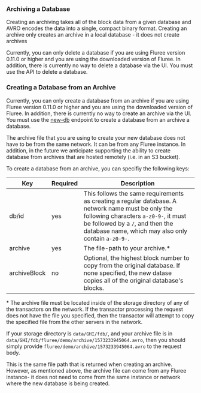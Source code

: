 ### Archiving a Database

Creating an archiving takes all of the block data from a given database and AVRO encodes the data into a single, compact binary format. Creating an archive only creates an archive in a local database - it does not create archives 

Currently, you can only delete a database if you are using Fluree version 0.11.0 or higher and you are using the downloaded version of Fluree. In addition, there is currently no way to delete a database via the UI. You must use the API to delete a database.

### Creating a Database from an Archive

Currently, you can only create a database from an archive if you are using Fluree version 0.11.0 or higher and you are using the downloaded version of Fluree. In addition, there is currently no way to create an archive via the UI. You must use the [new-db](/api/downloaded-endpoints/downloaded-examples#-new-db) endpoint to create a database from an archive a database.

The archive file that you are using to create your new database does not have to be from the same network. It can be from any Fluree instance. In addition, in the future we anticipate supporting the ability to create database from archives that are hosted remotely (i.e. in an S3 bucket).

To create a database from an archive, you can specifiy the following keys:

Key | Required | Description
-- | -- | --
db/id | yes | This follows the same requirements as creating a regular database. A network name must be only the following characters `a-z0-9-`, it must be followed by a `/`, and then the database name, which may also only contain `a-z0-9-`.
archive | yes | The file-path to your archive.*
archiveBlock | no | Optional, the highest block number to copy from the original database. If none specified, the new datase copies all of the original database's blocks.


\* The archive file must be located inside of the storage directory of any of the transactors on the network. If the transactor processing the request does not have the file you specified, then the transactor will attempt to copy the specified file from the other servers in the network.

If your storage directory is `data/GHI/fdb/`, and your archive file is in `data/GHI/fdb/fluree/demo/archive/1573233945064.avro`, then you should simply provide `fluree/demo/archive/1573233945064.avro` to the request body. 

This is the same file path that is returned when creating an archive. However, as mentioned above, the archive file can come from any Fluree instance- it does not need to come from the same instance or network where the new database is being created. 
